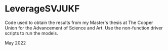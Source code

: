 # LeverageSVJUKF
Code used to obtain the results from my Master's thesis at The Cooper Union for the Advancement of Science and Art. Use the non-function driver scripts to run the models.

May 2022
